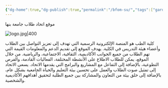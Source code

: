```yaml
---
{"dg-home":true,"dg-publish":true,"permalink":"/bfom-su/","tags":["gardenEntry"],"dgPassFrontmatter":true,"created":"2025-03-14T14:54:00.421+02:00","updated":"2025-03-14T15:26:19.528+02:00"}
---
```


موقع اتحاد طلاب جامعة بنها 

![logo.jpg|400](/img/user/Assets/logo.jpg)


كلية الطب هو المنصة الإلكترونية الرسمية التي تهدف إلى تعزيز التواصل بين الطلاب وأعضاء هيئة التدريس في الكلية. يهدف الموقع إلى تقديم الدعم والمعلومات القيمة التي تهم الطلاب من جميع الجوانب الأكاديمية، الثقافية، الاجتماعية، والرياضية. من خلال الموقع، يمكن للطلاب الاطلاع على الأنشطة المختلفة، الفعاليات القادمة، والفرص التطوعية، بالإضافة إلى التفاعل مع المشاريع والبرامج التي يقدمها الاتحاد. يسعى الاتحاد إلى تمثيل صوت الطلاب والعمل على تحسين بيئة التعليم والحياة الجامعية بشكل عام، بالإضافة إلى خلق بيئة من التعاون والمشاركة بين جميع الطلبة لتحقيق أهدافهم الأكاديمية والشخصية.
